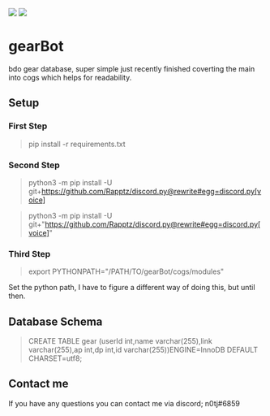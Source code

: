 <p>
<a href="https://github.com/n0tj/gearBot/pulse" alt="Activity">
        <img src="https://img.shields.io/github/commit-activity/m/n0tj/gearBot.svg" /></a>

<img src= https://img.shields.io/github/last-commit/n0tj/gearBot.svg />
</p>

# gearBot
bdo gear database, super simple just recently finished coverting the main into cogs which helps for readability.


## Setup
### First Step
> pip install -r requirements.txt

### Second Step
> python3 -m pip install -U git+https://github.com/Rapptz/discord.py@rewrite#egg=discord.py[voice]


> python3 -m pip install -U git+"https://github.com/Rapptz/discord.py@rewrite#egg=discord.py[voice]"

### Third Step
> export PYTHONPATH="/PATH/TO/gearBot/cogs/modules"

Set the python path, I have to figure a different way of doing this, but until then.



## Database Schema
> CREATE TABLE gear (userId int,name varchar(255),link varchar(255),ap int,dp int,id varchar(255))ENGINE=InnoDB DEFAULT CHARSET=utf8;


## Contact me
If you have any questions you can contact me via discord; n0tj#6859 

